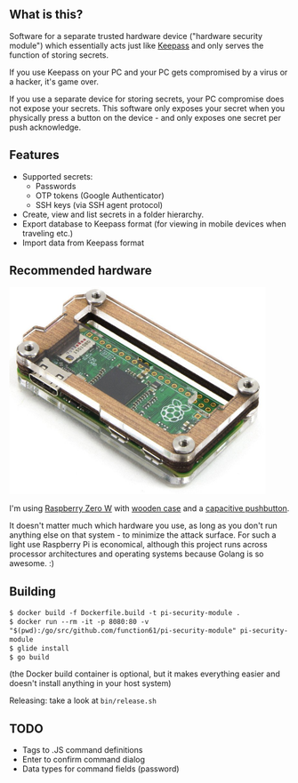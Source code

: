 What is this?
-------------

Software for a separate trusted hardware device ("hardware security module") which
essentially acts just like [Keepass](http://keepass.info/) and only serves the
function of storing secrets.

If you use Keepass on your PC and your PC gets compromised by a virus or a hacker,
it's game over.

If you use a separate device for storing secrets, your PC compromise does not
expose your secrets. This software only exposes your secret when you physically
press a button on the device - and only exposes one secret per push acknowledge.


Features
--------

- Supported secrets:
	* Passwords
	* OTP tokens (Google Authenticator)
	* SSH keys (via SSH agent protocol)
- Create, view and list secrets in a folder hierarchy.
- Export database to Keepass format (for viewing in mobile devices when traveling etc.)
- Import data from Keepass format


Recommended hardware
--------------------

![](docs/pi-zero-in-wood-case.png)

I'm using [Raspberry Zero W](https://www.raspberrypi.org/products/pi-zero-w/)
with [wooden case](https://thepihut.com/products/zebra-zero-for-raspberry-pi-zero-wood)
and a [capacitive pushbutton](http://www.ebay.com/sch/?_nkw=ttp223).

It doesn't matter much which hardware you use, as long as you don't run anything else on
that system - to minimize the attack surface. For such a light use Raspberry Pi is
economical, although this project runs across processor architectures and operating systems
because Golang is so awesome. :)


Building
--------

```
$ docker build -f Dockerfile.build -t pi-security-module .
$ docker run --rm -it -p 8080:80 -v "$(pwd):/go/src/github.com/function61/pi-security-module" pi-security-module
$ glide install
$ go build
```

(the Docker build container is optional, but it makes everything easier and doesn't install anything in your host system)

Releasing: take a look at `bin/release.sh`


TODO
----

- Tags to .JS command definitions
- Enter to confirm command dialog
- Data types for command fields (password)
